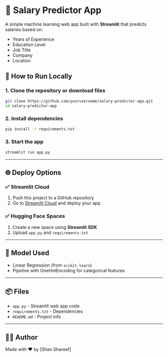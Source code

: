 # 💼 Salary Predictor App

A simple machine learning web app built with **Streamlit** that predicts salaries based on:
- Years of Experience
- Education Level
- Job Title
- Company
- Location

## 🚀 How to Run Locally

### 1. Clone the repository or download files
```bash
git clone https://github.com/yourusername/salary-predictor-app.git
cd salary-predictor-app
```

### 2. Install dependencies
```bash
pip install -r requirements.txt
```

### 3. Start the app
```bash
streamlit run app.py
```

---

## 🌐 Deploy Options

### ✅ Streamlit Cloud
1. Push this project to a GitHub repository
2. Go to [Streamlit Cloud](https://streamlit.io/cloud) and deploy your app

### ✅ Hugging Face Spaces
1. Create a new space using **Streamlit SDK**
2. Upload `app.py` and `requirements.txt`

---

## 🧠 Model Used
- Linear Regression (from `scikit-learn`)
- Pipeline with OneHotEncoding for categorical features

---

## 📦 Files
- `app.py` - Streamlit web app code
- `requirements.txt` - Dependencies
- `README.md` - Project info

---

## 🧑‍💻 Author
Made with ❤️ by [Shan Shareef]
